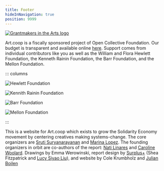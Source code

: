 ```yaml
---
title: Footer
hideInNavigation: true
position: 9999
---
```

[![Grantmakers in the Arts logo](/assets/uploads/gia-logo.svg)](https://www.giarts.org/)

Art.coop is a fiscally sponsored project of Open Collective Foundation. Our budget is transparent and available online [here](https://opencollective.com/art_coop). Support comes from individual contributors like you as well as the William and Flora Hewlett Foundation, the Kenneth Rainin Foundation, the Barr Foundation, and the Mellon Foundation.

::: columns

![Hewlett Foundation](/assets/uploads/hewlett_dark.svg)

![Kennith Rainin Foundation](/assets/uploads/rainin.png)

![Barr Foundation](/assets/uploads/barr.png)

![Mellon Foundation](/assets/uploads/mellon-foundation-logo.png)

:::

This is a website for Art.coop which exists to grow the Solidarity Economy movement by centering creatives making systems-change. The core organizers are [Sruti Suryanarayanan](ssuryana.com) and [Marina Lopez](https://www.instagram.com/connectivesomatics/). The founding organizers in orbit are co-authors of the report: [Nati Linares](https://conrazon.me/about/) and [Caroline Woolard](https://carolinewoolard.com/). Drawings by Emma Werowinski, report design by [Surplus+](https://plus.softsurpl.us/) (Shea Fitzpatrick and [Lucy Siyao Liu](https://props.supply/)), and website by Cole Krumbholz and [Julian Boilen](https://julianboilen.com/)